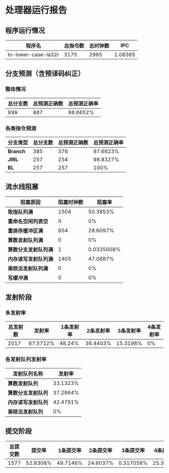 # 处理器运行报告
## 程序运行情况
|程序名|总指令数|总时钟数|IPC|
|---|---|---|---|
|to-lower-case-la32r|3175|2985|1.06365|

## 分支预测（含预译码纠正）
### 整体情况
|总分支数|总预测正确数|总预测正确率|
|---|---|---|
|899|887|98.6652%|

### 各类指令预测
|分支类型|总分支数|总预测正确数|总预测正确率|
|---|---|---|---|
|**Branch**| 385 | 376 | 97.6623%|
|**JIRL**| 257 | 254 | 98.8327%|
|**BL**| 257 | 257 | 100%|

## 流水线阻塞
|阻塞原因|阻塞时钟数|阻塞率|
|---|---|---|
|**取指队列满**| 1504 | 50.3853%|
|**重命名空闲列表空**|0 | 0%|
|**重排序缓冲区满**|854 | 28.6097%|
|**算数发射队列满**|0 | 0%|
|**算数分支发射队列满**|1 | 0.0335008%|
|**内存读写发射队列满**|1405 | 47.0687%|
|**乘除法发射队列满**|0 | 0%|
|**写缓冲满**|0 | 0%|

## 发射阶段
### 多发射率
|总发射数|发射率|1条发射率|2条发射率|3条发射率|4条发射率|
|---|---|---|---|---|---|
|2017|67.5712%|48.24%|36.4403%|15.3198%|0%|

### 各发射队列发射率
|发射队列名称|发射率|
|---|---|
|**算数发射队列**|33.1323%|
|**算数分支发射队列**|37.2864%|
|**内存读写发射队列**|42.4791%|
|**乘除法发射队列**|0%|

## 提交阶段
|总提交数|提交率|1条提交率|2条提交率|3条提交率|4条提交率|
|---|---|---|---|---|---|
|1577|52.8308%|49.7146%|24.6037%|0.317058%|25.3646%|
